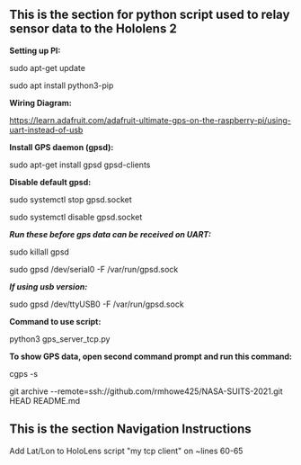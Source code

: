 ## This is the section for python script used to relay sensor data to the Hololens 2 ##

**Setting up PI:**

sudo apt-get update

sudo apt install python3-pip

**Wiring Diagram:**

https://learn.adafruit.com/adafruit-ultimate-gps-on-the-raspberry-pi/using-uart-instead-of-usb

**Install GPS daemon (gpsd):**

sudo apt-get install gpsd gpsd-clients

**Disable default gpsd:**

sudo systemctl stop gpsd.socket

sudo systemctl disable gpsd.socket

***Run these before gps data can be received on UART:***

sudo killall gpsd

sudo gpsd /dev/serial0 -F /var/run/gpsd.sock

***If using usb version:***

sudo gpsd /dev/ttyUSB0 -F /var/run/gpsd.sock

**Command to use script:**

python3 gps_server_tcp.py

**To show GPS data, open second command prompt and run this command:**

cgps -s



git archive --remote=ssh://github.com/rmhowe425/NASA-SUITS-2021.git HEAD README.md


## This is the section Navigation Instructions ##

Add Lat/Lon to HoloLens script "my tcp client" on ~lines 60-65 

